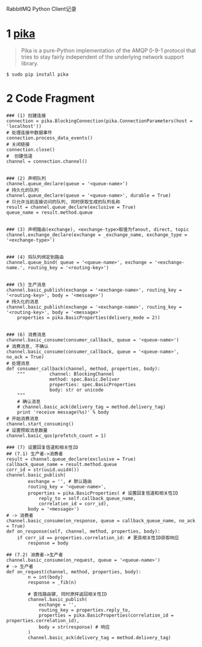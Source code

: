 RabbitMQ Python Client记录

# 1 [pika](https://pika.readthedocs.org)
	
> Pika is a pure-Python implementation of the AMQP 0-9-1 protocol that tries to stay fairly independent of the underlying network support library.
	
	
	$ sudo pip install pika
	
	
# 2 Code Fragment

	### (1) 创建连接
	connection = pika.BlockingConnection(pika.ConnectionParameters(host = 'localhost'))
	# 处理连接中数据事件
	connection.process_data_events()
	# 关闭链接
	connection.close()
	#  创建信道
	channel = connection.channel()
	
	
	### (2) 声明队列
	channel.queue_declare(queue = '<queue-name>')
	# 持久化的队列
	channel.queue_declare(queue = '<queue-name>', durable = True)
	# 只允许当前连接访问的队列, 同时获取生成的队列名称
	result = channel.queue_declare(exclusive = True)  
	queue_name = result.method.queue
	
	
	### (3) 声明路由(exchange), <exchange-type>取值为fanout, direct, topic
	channel.exchange_declare(exchange = _exchange_name, exchange_type = '<exchange-type>')
	
	
	### (4) 将队列绑定到路由
	channel.queue_bind( queue = '<queue-name>', exchange = '<exchange-name.', routing_key = '<routing-key>')
	
	
	### (5) 生产消息
	channel.basic_publish(exchange = '<exchange-name>', routing_key = '<routing-key>', body = '<message>')
	# 持久化的消息
	channel.basic_publish(exchange = '<exchange-name>', routing_key = '<routing-key>', body = '<message>'
	    properties = pika.BasicProperties(delivery_mode = 2))

	
	### (6) 消费消息
	channel.basic_consume(consumer_callback, queue = '<queue-name>')
	# 消费消息, 不确认
	channel.basic_consume(consumer_callback, queue = '<queue-name>', no_ack = True)
	# 处理消息
	def consumer_callback(channel, method, properties, body):
	    """         channel: BlockingChannel
	                method: spec.Basic.Deliver
	                properties: spec.BasicProperties
	                body: str or unicode
	    """
	    # 确认消息
	    # channel.basic_ack(delivery_tag = method.delivery_tag)
	    print 'receive message(%s)' % body
	# 开始消费消息
	channel.start_consuming()
	# 设置预取消息数量
	channel.basic_qos(prefetch_count = 1)
	
	### (7) 设置回复信道和相关性ID
	## (7.1) 生产者->消费者
	result = channel.queue_declare(exclusive = True)
	callback_queue_name = result.method.queue
	corr_id = str(uuid.uuid4())
	channel.basic_publish(
            exchange = '', # 默认路由
            routing_key = '<queue-name>',
            properties = pika.BasicProperties( # 设置回复信道和相关性ID
                reply_to = self.callback_queue_name,
                correlation_id = corr_id),
            body = '<message>')
	# -> 消费者
	channel.basic_consume(on_response, queue = callback_queue_name, no_ack = True)
    def on_response(self, channel, method, properties, body):
        if corr_id == properties.correlation_id: # 更具相关性ID获取响应
            response = body
	
	## (7.2) 消费者->生产者
	channel.basic_consume(on_request, queue = '<queue-name>')
	# -> 生产者
	def on_request(channel, method, properties, body):
            n = int(body)
            response = _fib(n)

            # 查找路由键, 同时原样返回相关性ID
            channel.basic_publish(
                exchange = '',
                routing_key = properties.reply_to,
                properties = pika.BasicProperties(correlation_id = properties.correlation_id),
                body = str(response) # 响应
            )
            channel.basic_ack(delivery_tag = method.delivery_tag)
	